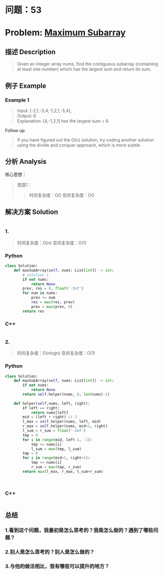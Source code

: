 
# 问题：53
# Problem: [Maximum Subarray](https://leetcode.com/problems/maximum-subarray/)

## 描述 Description
> Given an integer array nums, find the contiguous subarray (containing at least one number) which has the largest sum and return its sum.

> ### 

## 例子 Example
### Example 1

> Input: [-2,1,-3,4,-1,2,1,-5,4],  
>Output: 6  
>Explanation: [4,-1,2,1] has the largest sum = 6.

Follow up:

>If you have figured out the O(n) solution, try coding another solution using the divide and conquer approach, which is more subtle.

## 分析 Analysis

核心思想：
> 思路1：
>> 时间复杂度：O()
>> 空间复杂度：O()


## 解决方案 Solution
```

```
### 1.

> 时间复杂度：O(n)
> 空间复杂度：O(1)

### Python


```python
class Solution:
    def maxSubArray(self, nums: List[int]) -> int:
        # solution 1
        if not nums:
            return None
        prev, res = 0, float('-Inf')
        for num in nums:
            prev += num
            res = max(res, prev)
            prev = max(prev, 0)
        return res
```

### C++

```c++

```


### 2.

> 时间复杂度：O(nlogn)
> 空间复杂度：O(1)

### Python


```python
class Solution:
    def maxSubArray(self, nums: List[int]) -> int:
        if not nums:
            return None
        return self.helper(nums, 0, len(nums)-1)
        
    def helper(self,nums, left, right):
        if left == right:
            return nums[left]
        mid = (left + right) // 2
        l_max = self.helper(nums, left, mid)
        r_max = self.helper(nums, mid+1, right)
        l_sum = r_sum = float('-Inf')
        tmp = 0
        for i in range(mid, left-1, -1):
            tmp += nums[i]
            l_sum = max(tmp, l_sum)
        tmp = 0
        for i in range(mid+1, right+1):
            tmp += nums[i]
            r_sum = max(tmp, r_sum)
        return max(l_max, r_max, l_sum+r_sum)
            
        

```

### C++

```c++

```



## 总结

### 1.看到这个问题，我最初是怎么思考的？我是怎么做的？遇到了哪些问题？


### 2.别人是怎么思考的？别人是怎么做的？


### 3.与他的做法相比，我有哪些可以提升的地方？



```python

```
